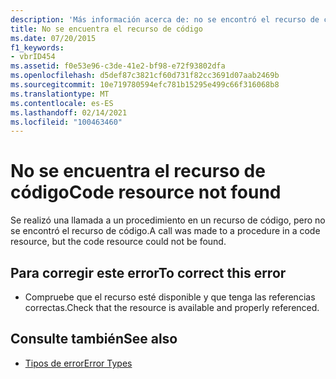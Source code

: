 ```yaml
---
description: 'Más información acerca de: no se encontró el recurso de código'
title: No se encuentra el recurso de código
ms.date: 07/20/2015
f1_keywords:
- vbrID454
ms.assetid: f0e53e96-c3de-41e2-bf98-e72f93802dfa
ms.openlocfilehash: d5def87c3821cf60d731f82cc3691d07aab2469b
ms.sourcegitcommit: 10e719780594efc781b15295e499c66f316068b8
ms.translationtype: MT
ms.contentlocale: es-ES
ms.lasthandoff: 02/14/2021
ms.locfileid: "100463460"
---
```

# <a name="code-resource-not-found"></a><span data-ttu-id="7f640-103">No se encuentra el recurso de código</span><span class="sxs-lookup"><span data-stu-id="7f640-103">Code resource not found</span></span>

<span data-ttu-id="7f640-104">Se realizó una llamada a un procedimiento en un recurso de código, pero no se encontró el recurso de código.</span><span class="sxs-lookup"><span data-stu-id="7f640-104">A call was made to a procedure in a code resource, but the code resource could not be found.</span></span>  
  
## <a name="to-correct-this-error"></a><span data-ttu-id="7f640-105">Para corregir este error</span><span class="sxs-lookup"><span data-stu-id="7f640-105">To correct this error</span></span>  
  
- <span data-ttu-id="7f640-106">Compruebe que el recurso esté disponible y que tenga las referencias correctas.</span><span class="sxs-lookup"><span data-stu-id="7f640-106">Check that the resource is available and properly referenced.</span></span>  
  
## <a name="see-also"></a><span data-ttu-id="7f640-107">Consulte también</span><span class="sxs-lookup"><span data-stu-id="7f640-107">See also</span></span>

- [<span data-ttu-id="7f640-108">Tipos de error</span><span class="sxs-lookup"><span data-stu-id="7f640-108">Error Types</span></span>](../programming-guide/language-features/error-types.md)
